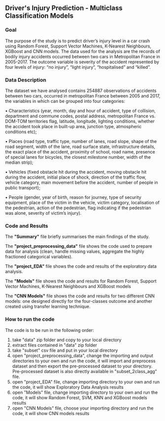 ## Driver's Injury Prediction - Multiclass Classification Models
### Goal
The purpose of the study is to predict driver’s injury level in a car crash using Random Forest, Support Vector Machines, K-Nearest Neighbours, XGBoost and CNN models. The data used for the analysis are the records of bodily injury accidents occurred between two cars in Metropolitan France in 2005-2017. The outcome variable is severity of the accident 
represented by four levels of injury: “no injury”, “light injury”, “hospitalised” and “killed”. 


### Data Description
The dataset we have analysed contains 254887 observations of accidents between two cars, occurred in metropolitan France between 2005 and 2017, the variables in which can be grouped into four categories:

• Characteristics (year, month, day and hour of accident, type of collision, department and commune codes, postal address, metropolitan France vs. DOM-TOM territories flag, latitude,
longitude, lighting conditions, whether the accident took place in built-up area, junction type, atmospheric conditions etc);

• Places (road type, traffic type, number of lanes, road slope, shape of the road segment, width of the lane, road surface state, infrastructure details, the exact place of the accident, proximity of
school, road name, presence of special lanes for bicycles, the closest milestone number, width of the median strip);

• Vehicles (fixed obstacle hit during the accident, moving obstacle hit during the accident, initial place of shock, direction of the traffic flow, vehicle category, main movement before the accident,
number of people in public transport);

• People (gender, year of birth, reason for journey, type of security equipment, place of the victim in the vehicle, victim category, localisation of the pedestrian, action of the pedestrian, flag
indicating if the pedestrian was alone, severity of victim’s injury).

### Code and Results
The **"Summary"** file briefly summarises the main findings of the study.

The **"project_preprocessing_data"** file shows the code used to prepare data for analysis (clean, handle missing values, aggregate the highly fractioned categorical variables).

The **"project_EDA"** file shows the code and results of the exploratory data analysis.

The **"Models"** file shows the code and results for Random Forest, Support Vector Machines, K-Nearest Neighbours and XGBoost models

The **"CNN Models"** file shows the code and results for two different CNN models: one designed directly for the four-classes outcome and another created using transfer learning technique.

### How to run the code
The code is to be run in the following order:
1. take "data" zip folder and copy to your local directory
2. extract files contained in "data" zip folder
3. take "subset" csv file and put in your local directory
4. open "project_preprocessing_data", change the importing and output directories to your own and run the code, it will import and preprocess dataset and then export the pre-processed dataset to your directory. Pre-processed dataset is also directly available in "subset_2class_agg" file.
5. open "project_EDA" file, change importing directory to your own and run the code, it will show Exploratory Data Analysis results
6. open "Models" file, change importing directory to your own and run the code, it will show Random Forest, SVM, KNN and XGBoost models results
7. open "CNN Models" file, choose your importing directory and run the code, it will show CNN models results
